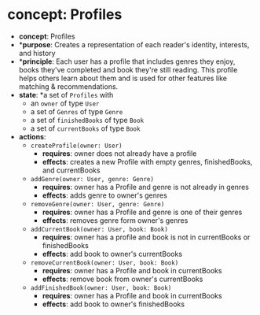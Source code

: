 # concept: Profiles
* **concept**: Profiles
* ***purpose**: Creates a representation of each reader's identity, interests, and history
* ***principle**: Each user has a profile that includes genres they enjoy, books they've completed and book they're still reading. This profile helps others learn about them and is used for other features like matching & recommendations.
* **state**:
  *a set of `Profiles` with 
    * an `owner` of type `User`
    * a set of `Genres` of type `Genre`
    * a set of `finishedBooks` of type `Book`
    * a set of `currentBooks` of type `Book`
* **actions**:
  * `createProfile(owner: User)`
    * **requires**: owner does not already have a profile
    * **effects**: creates a new Profile with empty genres, finishedBooks, and currentBooks
  * `addGenre(owner: User, genre: Genre)`
    * **requires**: owner has a Profile and genre is not already in genres
    * **effects**: adds genre to owner's genres
  * `removeGenre(owner: User, genre: Genre)`
    * **requires**: owner has a Profile and genre is one of their genres
    * **effects**: removes genre form owner's genres
  * `addCurrentBook(owner: User, book: Book)`
    * **requires**: owner has a profile and book is not in currentBooks or finishedBooks
    * **effects**: add book to owner's currentBooks
  * `removeCurrentBook(owner: User, book: Book)`
    * **requires**: owner has a Profile and book in currentBooks
    * **effects**: remove book from owner's currentBooks
  * `addFinishedBook(owner: User, book: Book)`
    * **requires**: owner has a Profile and book in currentBooks
    * **effects**: add book to owner's finishedBooks
